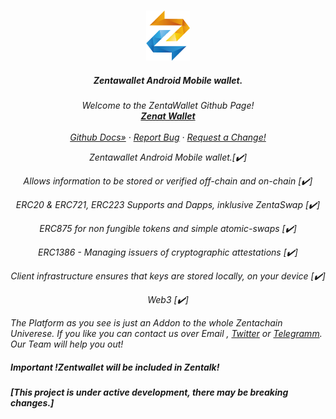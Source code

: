 
<!--
*** Hey, Welcome to Zentachain READMEs. I hope you like it :)
-->



<!-- Zenta LOGO -->
<br />
<p align="center">
  <a href="zentachain.io">
    <img src="logo.png" alt="Logo" width="70" height="80">
  </a>

  <h5 align="center">Zentawallet Android Mobile wallet.</h5>

  <p align="center"><em>
   Welcome to the ZentaWallet Github Page!
    <br />
    <a href="https://github.com/ZentaChain/Zentawallet/"><strong>Zenat Wallet</strong></a>
    <br />
    <br />
    <a href="https://github.com/ZentaChain/Zentadex/tree/master/dex">Github Docs»</a>
    ·
    <a href="https://github.com/ZentaChain/Zentadex/tree/master/dex">Report Bug</a>
    ·
    <a href="https://github.com/ZentaChain/Zentadex/tree/master/dex">Request a Change!</a>
  </p>
</p>

<!-- CHECKLIST-->
<p align="center">
Zentawallet Android Mobile wallet.[✔️]
</p><p align="center">
Allows information to be stored or verified off-chain and on-chain [✔️]
</p><p align="center">
ERC20 & ERC721, ERC223 Supports and Dapps, inklusive ZentaSwap [✔️]
<p align="center">
ERC875 for non fungible tokens and simple atomic-swaps [✔️]
</p><p align="center">
ERC1386 - Managing issuers of cryptographic attestations [✔️]
<p align="center">
Client infrastructure ensures that keys are stored locally, on your device [✔️]
</p><p align="center">
Web3 [✔️]
</p>


The Platform as you see is just an Addon to the whole Zentachain Univerese. If you like you can contact us over Email , [Twitter](https://twitter.com/zentachain) or [Telegramm](https://t.me/ZentachainOfficialChat). Our Team will help you out!
##### *Important !Zentwallet will be included in Zentalk!* 

##### *[This project is under active development, there may be breaking changes.]*


